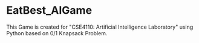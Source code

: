 # EatBest_AIGame
This Game is created for "CSE4110: Artificial Intelligence Laboratory" using Python based on 0/1 Knapsack Problem.

